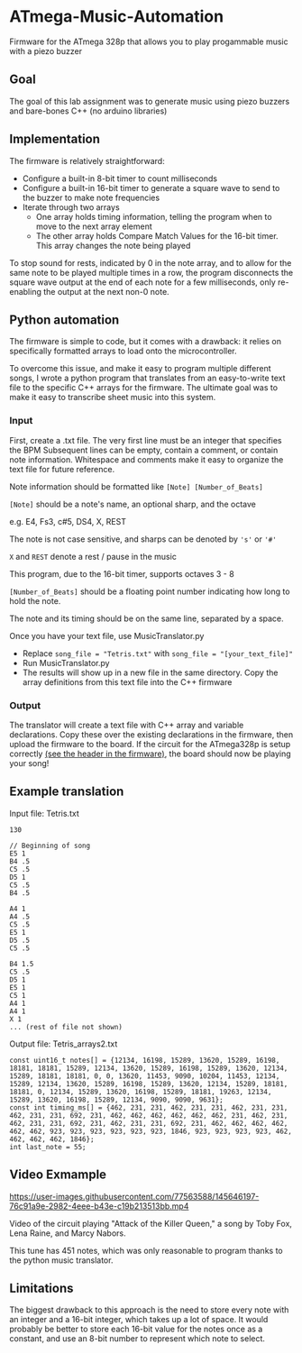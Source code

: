 # ATmega-Music-Automation
Firmware for the ATmega 328p that allows you to play progammable music with a piezo buzzer

## Goal
The goal of this lab assignment was to generate music using piezo buzzers and bare-bones C++ (no arduino libraries)

## Implementation
The firmware is relatively straightforward:
- Configure a built-in 8-bit timer to count milliseconds
- Configure a built-in 16-bit timer to generate a square wave to send to the buzzer to make note frequencies
- Iterate through two arrays
  - One array holds timing information, telling the program when to move to the next array element
  - The other array holds Compare Match Values for the 16-bit timer. This array changes the note being played

To stop sound for rests, indicated by 0 in the note array, and to allow for the same note to be played multiple times in a row, the program disconnects the square wave output at the end of each note for a few milliseconds, only re-enabling the output at the next non-0 note.

## Python automation
The firmware is simple to code, but it comes with a drawback: it relies on specifically formatted arrays to load onto the microcontroller.

To overcome this issue, and make it easy to program multiple different songs, I wrote a python program that translates from an easy-to-write text file to the specific C++ arrays for the firmware. The ultimate goal was to make it easy to transcribe sheet music into this system.

### Input
First, create a .txt file.
The very first line must be an integer that specifies the BPM
Subsequent lines can be empty, contain a comment, or contain note information. Whitespace and comments make it easy to organize the text file for future reference.

Note information should be formatted like ```[Note] [Number_of_Beats]```

```[Note]``` should be a note's name, an optional sharp, and the octave

  e.g. E4, Fs3, c#5, DS4, X, REST
  
  The note is not case sensitive, and sharps can be denoted by ```'s'``` or ```'#'```
  
  ```X``` and ```REST``` denote a rest / pause in the music
  
  This program, due to the 16-bit timer, supports octaves 3 - 8
  
  
  ```[Number_of_Beats]``` should be a floating point number indicating how long to hold the note.
  
  The note and its timing should be on the same line, separated by a space.
  
  
Once you have your text file, use MusicTranslator.py
- Replace ```song_file = "Tetris.txt"``` with ```song_file = "[your_text_file]"```
- Run MusicTranslator.py
- The results will show up in a new file in the same directory. Copy the array definitions from this text file into the C++ firmware


### Output
  The translator will create a text file with C++ array and variable declarations. Copy these over the existing declarations in the firmware, then upload the firmware to the board. If the circuit for the ATmega328p is setup correctly [(see the header in the firmware)](Lab06_Music_Box.ino), the board should now be playing your song!
  

## Example translation
Input file: Tetris.txt
```
130

// Beginning of song
E5 1
B4 .5
C5 .5
D5 1
C5 .5
B4 .5

A4 1
A4 .5
C5 .5
E5 1
D5 .5
C5 .5

B4 1.5
C5 .5
D5 1
E5 1
C5 1
A4 1
A4 1
X 1
... (rest of file not shown)
```

Output file: Tetris_arrays2.txt
```
const uint16_t notes[] = {12134, 16198, 15289, 13620, 15289, 16198, 18181, 18181, 15289, 12134, 13620, 15289, 16198, 15289, 13620, 12134, 15289, 18181, 18181, 0, 0, 13620, 11453, 9090, 10204, 11453, 12134, 15289, 12134, 13620, 15289, 16198, 15289, 13620, 12134, 15289, 18181, 18181, 0, 12134, 15289, 13620, 16198, 15289, 18181, 19263, 12134, 15289, 13620, 16198, 15289, 12134, 9090, 9090, 9631};
const int timing_ms[] = {462, 231, 231, 462, 231, 231, 462, 231, 231, 462, 231, 231, 692, 231, 462, 462, 462, 462, 462, 462, 231, 462, 231, 462, 231, 231, 692, 231, 462, 231, 231, 692, 231, 462, 462, 462, 462, 462, 462, 923, 923, 923, 923, 923, 923, 1846, 923, 923, 923, 923, 462, 462, 462, 462, 1846};
int last_note = 55;
```

## Video Exmample



https://user-images.githubusercontent.com/77563588/145646197-76c91a9e-2982-4eee-b43e-c19b213513bb.mp4


Video of the circuit playing "Attack of the Killer Queen," a song by Toby Fox, Lena Raine, and Marcy Nabors.

This tune has 451 notes, which was only reasonable to program thanks to the python music translator.




## Limitations
The biggest drawback to this approach is the need to store every note with an integer and a 16-bit integer, which takes up a lot of space. It would probably be better to store each 16-bit value for the notes once as a constant, and use an 8-bit number to represent which note to select.
